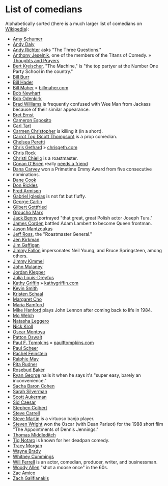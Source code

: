 # List of comedians

Alphabetically sorted (there is a much larger list of comedians on [Wikipedia](https://en.wikipedia.org/wiki/List_of_comedians)):

- [Amy Schumer](https://www.youtube.com/results?gl=US&search_query=Amy+Schumer)
- [Andy Daly](https://www.youtube.com/results?gl=US&search_query=Andy+Daly)
- [Andy Richter](https://www.youtube.com/results?gl=US&search_query=Andy+Richter) asks "The Three Questions."
- [Anthony Jeselnik](https://www.youtube.com/results?gl=US&search_query=Anthony+Jeselnik), one of the members of the Titans of Comedy. » [Thoughts and Prayers](https://www.youtube.com/watch?v=GiQfb-FZMUI&list=PLqSGXD25g6PspFfkBG8xT-Kx_8wq5xd7y)
- [Bert Kreischer](https://www.youtube.com/results?gl=US&search_query=Bert+Kreischer+the+machine), "The Machine," is "the top partyer at the Number One Party School in the country."
- [Bill Burr](https://www.youtube.com/results?gl=US&search_query=Bill+Burr)
- [Bill Hader](https://www.youtube.com/results?gl=US&search_query=Bill+Hader)
- [Bill Maher](https://www.youtube.com/results?gl=US&search_query=Bill+Maher) » [billmaher.com](https://billmaher.com)
- [Bob Newhart](https://www.youtube.com/results?gl=US&search_query=Bob+Newhart)
- [Bob Odenkirk](https://www.youtube.com/results?gl=US&search_query=Bob+Odenkirk)
- [Brad Williams](https://www.youtube.com/results?gl=US&search_query=Brad+Williams) is frequently confused with Wee Man from Jackass because of their similar appearance.
- [Bret Ernst](https://www.youtube.com/results?gl=US&search_query=Bret+Ernst)
- [Cameron Esposito](https://www.youtube.com/results?gl=US&search_query=Cameron+Esposito)
- [Carl Tart](https://www.youtube.com/results?gl=US&search_query=Carl+Tart)
- [Carmen Christopher](https://www.youtube.com/results?gl=US&search_query=Carmen+Christopher) is killing it (in a short).
- [Carrot Top (Scott Thompson)](https://www.youtube.com/results?gl=US&search_query=Carrot+Top) is a prop comedian.
- [Chelsea Peretti](https://www.youtube.com/results?gl=US&search_query=Chelsea+Peretti)
- [Chris Gethard](https://www.youtube.com/results?gl=US&search_query=Chris+Gethard) » [chrisgeth.com](https://chrisgeth.com)
- [Chris Rock](https://www.youtube.com/results?gl=US&search_query=Chris+Rock)
- [Christi Chiello](https://www.youtube.com/results?gl=US&search_query=Christi+Chiello) is a roastmaster.
- [Conan O'Brien](https://www.youtube.com/results?gl=US&search_query=Conan+O'Brien) really  [needs a friend](https://en.m.wikipedia.org/wiki/Conan_O%27Brien_Needs_a_Friend)
- [Dana Carvey](https://www.youtube.com/results?gl=US&search_query=Dana+Carvey) won a Primetime Emmy Award from five consecutive nominations.
- [Dane Cook](https://www.youtube.com/results?gl=US&search_query=Dane+Cook)
- [Don Rickles](https://www.youtube.com/results?gl=US&search_query=Don+Rickles)
- [Fred Armisen](https://www.youtube.com/results?gl=US&search_query=Fred+Armisen)
- [Gabriel Iglesias](https://www.youtube.com/results?gl=US&search_query=Gabriel+Iglesias) is not fat but fluffy.
- [George Carlin](https://www.youtube.com/results?gl=US&search_query=George+Carlin)
- [Gilbert Gottfried](https://www.youtube.com/results?gl=US&search_query=Gilbert+Gottfried)
- [Groucho Marx](https://www.youtube.com/results?gl=US&search_query=Groucho+Marx)
- [Jack Benny](https://www.youtube.com/results?gl=US&search_query=Jack+Benny) portrayed "that great, great Polish actor Joseph Tura."
- [James Corden](https://www.youtube.com/results?gl=US&search_query=James+Corden) battled Adam Lambert to become Queen frontman.
- [Jason Mantzoukas](https://www.youtube.com/results?gl=US&search_query=Jason+Mantzoukas)
- [Jeff Ross](https://www.youtube.com/results?gl=US&search_query=Jeff+Ross), the "Roastmaster General."
- [Jen Kirkman](https://www.youtube.com/results?gl=US&search_query=Jen+Kirkman)
- [Jim Gaffigan](https://www.youtube.com/results?gl=US&search_query=Jim+Gaffigan)
- [Jimmy Fallon](https://www.youtube.com/results?gl=US&search_query=Jimmy+Fallon) impersonates Neil Young, and Bruce Springsteen, among others.
- [Jimmy Kimmel](https://www.youtube.com/results?gl=US&search_query=Jimmy+Kimmel)
- [John Mulaney](https://www.youtube.com/results?gl=US&search_query=John+Mulaney)
- [Jordan Klepper](https://www.youtube.com/results?gl=US&search_query=Jordan+Klepper)
- [Julia Louis-Dreyfus](https://www.youtube.com/results?gl=US&search_query=Julia+Louis+Dreyfus)
- [Kathy Griffin](https://www.youtube.com/results?gl=US&search_query=Kathy+Griffin) » [kathygriffin.com](https://kathygriffin.com)
- [Kevin Smith](https://www.youtube.com/results?gl=US&search_query=Kevin+Smith)
- [Kristen Schaal](https://www.youtube.com/results?gl=US&search_query=Kristen+Schaal)
- [Margaret Cho](https://www.youtube.com/results?gl=US&search_query=Margaret+Cho)
- [Maria Bamford](https://www.youtube.com/results?gl=US&search_query=Maria+Bamford)
- [Mike Hanford](https://www.youtube.com/results?gl=US&search_query=Mike+Hanford) plays John Lennon after coming back to life in 1984.
- [Mo Welch](https://www.youtube.com/results?gl=US&search_query=Mo+Welch)
- [Natasha Leggero](https://www.youtube.com/results?gl=US&search_query=Natasha+Leggero)
- [Nick Kroll](https://www.youtube.com/results?gl=US&search_query=Nick+Kroll)
- [Oscar Montoya](https://www.youtube.com/results?gl=US&search_query=Oscar+Montoya+comedian)
- [Patton Oswalt](https://www.youtube.com/results?gl=US&search_query=Patton+Oswalt)
- [Paul F. Tompkins](https://www.youtube.com/results?gl=US&search_query=Paul+F.+Tompkins) » [paulftompkins.com](https://paulftompkins.com)
- [Paul Scheer](https://www.youtube.com/results?gl=US&search_query=Paul+Scheer)
- [Rachel Feinstein](https://www.youtube.com/results?gl=US&search_query=Rachel+Feinstein)
- [Ralphie May](https://www.youtube.com/results?gl=US&search_query=Ralphie+May)
- [Rita Rudner](https://www.youtube.com/results?gl=US&search_query=Rita+Rudner)
- [Rosebud Baker](https://www.youtube.com/results?gl=US&search_query=Rosebud+Baker)
- [Ryan George](https://www.youtube.com/results?gl=US&search_query=Ryan+George) nails it when he says it's "super easy, barely an inconvenience."
- [Sacha Baron Cohen](https://www.youtube.com/results?gl=US&search_query=Sacha+Baron+Cohen)
- [Sarah Silverman](https://www.youtube.com/results?gl=US&search_query=Sarah+Silverman)
- [Scott Aukerman](https://www.youtube.com/results?gl=US&search_query=Scott+Aukerman)
- [Sid Caesar](https://www.youtube.com/results?search_query=Sid+Caesar)
- [Stephen Colbert](https://www.youtube.com/results?gl=US&search_query=Stephen+Colbert)
- [Steve Carrell](https://www.youtube.com/results?gl=US&search_query=Steve+Carell)
- [Steve Martin](https://www.youtube.com/results?gl=US&search_query=Steve+Martin) is a virtuoso banjo player.
- [Steven Wright](https://www.youtube.com/results?gl=US&search_query=Steven+Wright) won the Oscar (with Dean Parisot) for the 1988 short film "The Appointments of Dennis Jennings."
- [Thomas Middleditch](https://www.youtube.com/results?gl=US&search_query=Thomas+Middleditch)
- [Tig Notaro](https://www.youtube.com/results?gl=US&search_query=Tig+Notaro) is known for her deadpan comedy.
- [Tracy Morgan](https://www.youtube.com/results?gl=US&search_query=Tracy+Morgan)
- [Wayne Brady](https://www.youtube.com/results?gl=US&search_query=Wayne+Brady)
- [Whitney Cummings](https://www.youtube.com/results?gl=US&search_query=Whitney+Cummings)
- [Will Ferrell](https://www.youtube.com/results?gl=US&search_query=Will+Ferrell) is an actor, comedian, producer, writer, and businessman.
- [Woody Allen](https://www.youtube.com/results?gl=US&search_query=Woody+Allen+comedian) "shot a moose once" in the 60s.
- [Zac Amico](https://www.youtube.com/results?gl=US&search_query=Zac+Amico)
- [Zach Galifianakis](https://www.youtube.com/results?gl=US&search_query=Zach+Galifianakis)
